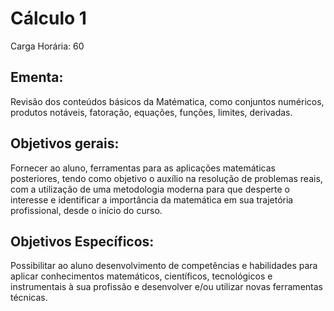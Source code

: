 # Cálculo 1

Carga Horária: 60

## Ementa:

Revisão dos conteúdos básicos da Matématica, como conjuntos numéricos, produtos notáveis, fatoração, equações, funções, limites, derivadas.

## Objetivos gerais:
Fornecer ao aluno, ferramentas para as aplicações matemáticas posteriores, tendo como objetivo o auxílio na resolução de problemas reais, com a utilização de uma metodologia moderna para que desperte o interesse e identificar a importância da matemática em sua trajetória profissional, desde o início do curso.

## Objetivos Específicos:

Possibilitar ao aluno desenvolvimento de competências e habilidades para aplicar conhecimentos matemáticos, científicos, tecnológicos e instrumentais à sua profissão e desenvolver e/ou utilizar novas ferramentas técnicas.